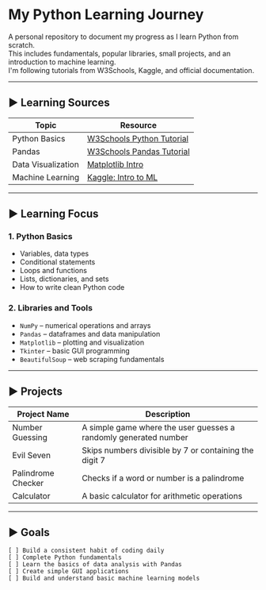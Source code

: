 # My Python Learning Journey

A personal repository to document my progress as I learn Python from scratch.  
This includes fundamentals, popular libraries, small projects, and an introduction to machine learning.  
I'm following tutorials from W3Schools, Kaggle, and official documentation.

---

## ▶ Learning Sources

| Topic                  | Resource                                                                 |
|------------------------|--------------------------------------------------------------------------|
| Python Basics          | [W3Schools Python Tutorial](https://www.w3schools.com/python/)          |
| Pandas                 | [W3Schools Pandas Tutorial](https://www.w3schools.com/python/pandas/)   |
| Data Visualization     | [Matplotlib Intro](https://matplotlib.org/stable/tutorials/introductory/pyplot.html) |
| Machine Learning       | [Kaggle: Intro to ML](https://www.kaggle.com/learn/intro-to-machine-learning) |

---

## ▶ Learning Focus

### 1. Python Basics
- Variables, data types
- Conditional statements
- Loops and functions
- Lists, dictionaries, and sets
- How to write clean Python code

### 2. Libraries and Tools
- `NumPy` – numerical operations and arrays  
- `Pandas` – dataframes and data manipulation  
- `Matplotlib` – plotting and visualization  
- `Tkinter` – basic GUI programming  
- `BeautifulSoup` – web scraping fundamentals  

---

## ▶ Projects

| Project Name       | Description                                                               |
|--------------------|---------------------------------------------------------------------------|
| Number Guessing    | A simple game where the user guesses a randomly generated number          |
| Evil Seven         | Skips numbers divisible by 7 or containing the digit 7                    |
| Palindrome Checker | Checks if a word or number is a palindrome                                |
| Calculator         | A basic calculator for arithmetic operations                              |

---

## ▶ Goals

```text
[ ] Build a consistent habit of coding daily
[ ] Complete Python fundamentals
[ ] Learn the basics of data analysis with Pandas
[ ] Create simple GUI applications
[ ] Build and understand basic machine learning models
